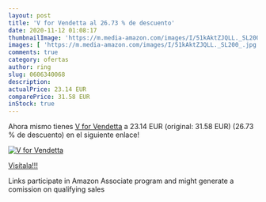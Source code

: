 ```yaml
---
layout: post
title: 'V for Vendetta al 26.73 % de descuento'
date: 2020-11-12 01:08:17
thumbnailImage: 'https://m.media-amazon.com/images/I/51kAktZJQLL._SL200_.jpg'
images: [ 'https://m.media-amazon.com/images/I/51kAktZJQLL._SL200_.jpg' ]
comments: true
category: ofertas
author: ring
slug: 0606340068
description:
actualPrice: 23.14 EUR
comparePrice: 31.58 EUR
inStock: true
---
```


Ahora mismo tienes [V for Vendetta](https://www.amazon.it/dp/0606340068/?tag=tolees00-21) a 23.14 EUR (original: 31.58 EUR) (26.73 %  de descuento) en el siguiente enlace!

[![V for Vendetta](https://m.media-amazon.com/images/I/51kAktZJQLL._SL200_.jpg)](https://www.amazon.it/dp/0606340068/?tag=tolees00-21)

[Visítala!!!](https://www.amazon.it/dp/0606340068/?tag=tolees00-21)

Links participate in Amazon Associate program and might generate a comission on qualifying sales
